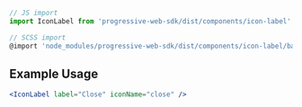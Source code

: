 ```js static
// JS import
import IconLabel from 'progressive-web-sdk/dist/components/icon-label'

// SCSS import
@import 'node_modules/progressive-web-sdk/dist/components/icon-label/base';
```


## Example Usage

```jsx
<IconLabel label="Close" iconName="close" />
```
